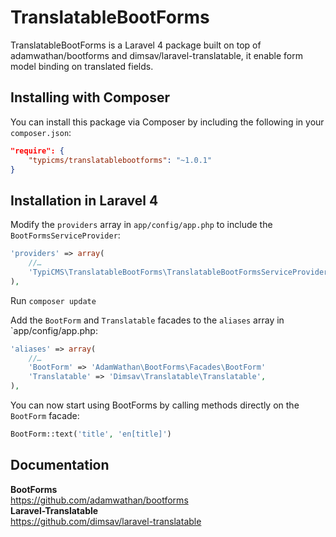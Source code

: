 # TranslatableBootForms

TranslatableBootForms is a Laravel 4 package built on top of adamwathan/bootforms and dimsav/laravel-translatable, it enable form model binding on translated fields.

## Installing with Composer

You can install this package via Composer by including the following in your `composer.json`:

```json
"require": {
    "typicms/translatablebootforms": "~1.0.1"
}
```

## Installation in Laravel 4

Modify the `providers` array in `app/config/app.php` to include the `BootFormsServiceProvider`:

```php
'providers' => array(
    //…
    'TypiCMS\TranslatableBootForms\TranslatableBootFormsServiceProvider'
),
```

Run ```composer update```

Add the `BootForm` and `Translatable` facades to the `aliases` array in `app/config/app.php:

```php
'aliases' => array(
    //…
    'BootForm' => 'AdamWathan\BootForms\Facades\BootForm'
    'Translatable' => 'Dimsav\Translatable\Translatable',
),
```

You can now start using BootForms by calling methods directly on the `BootForm` facade:

```php
BootForm::text('title', 'en[title]')
```

## Documentation

**BootForms**  
https://github.com/adamwathan/bootforms  
**Laravel-Translatable**  
https://github.com/dimsav/laravel-translatable
